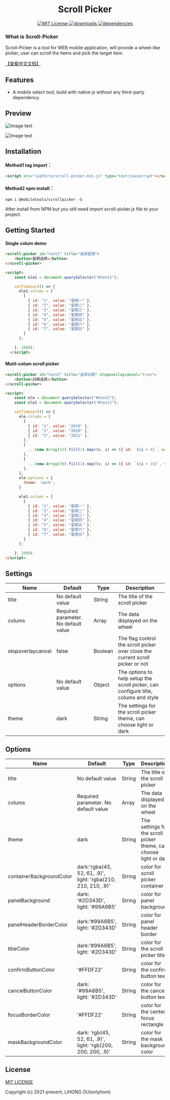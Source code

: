 <h1 align="center" >Scroll Picker</h1>
<p align="center">
  <a href="https://github.com/onlyhom/mobileSelect.js/blob/master/LICENSE" title="LICENSE">
    <img src="https://img.shields.io/npm/l/express.svg" alt="MIT License">
  </a>
  <a href="" title="downloads">
    <img src="https://img.shields.io/badge/downloads-0-green.svg" alt="downloads">
  </a>
  <a href="" title="dependencies">
    <img src="https://img.shields.io/badge/dependencies-none-orange.svg" alt="dependencies">
  </a>
</p>

### What is Scroll-Picker

Scroll-Picker is a tool for WEB mobile application, will provide a wheel-like picker, user can scroll the items and pick the target item.


[【查看中文文档】](https://github.com/mienhuang/scrollpicker/blob/master/docs/README-CN.md)

## Features

- A mobile select tool, build with native js without any third-party dependency.

## Preview


![Image text](https://github.com/mienhuang/scrollpicker/blob/main/docs/imgs/date.png?raw=true)

![Image text](https://github.com/mienhuang/scrollpicker/blob/main/docs/imgs/day.png?raw=true)

## Installation

#### Method1 tag import：

```html
<script src="/path/to/scroll-picker.min.js" type="text/javascript"></script>
```

#### Method2 npm install：

```
npm i @mobiletools/scrollpicker -S
```

After install from NPM but you still need import scroll-picker.js file to your project.


## Getting Started

#### Single colum demo

```html
<scroll-picker id="test1" title="选择星期">
    <button>星期选择</button>
</scroll-picker>

<script>
    const ele1 = document.querySelector("#test1");

    setTimeout(() => {
      ele1.colums = [
        [
          { id: "1", value: "星期一" },
          { id: "2", value: "星期二" },
          { id: "3", value: "星期三" },
          { id: "4", value: "星期四" },
          { id: "5", value: "星期五" },
          { id: "6", value: "星期六" },
          { id: "7", value: "星期日" },
        ]
      ];

    }, 2000);
  </script>
```

#### Mutil-colum scroll picker

```html
<scroll-picker id="test2" title="选择日期" stopoverlaycancel="true">
    <button>日期选择</button>
</scroll-picker>

<script>
    const ele = document.querySelector("#test2");
    const ele1 = document.querySelector("#test1");

    setTimeout(() => {
      ele.colums = [
        [
          { id: "1", value: "2019" },
          { id: "2", value: "2020" },
          { id: "3", value: "2021" },
        ],
        [
          ...(new Array(12).fill(1).map((v, i) => ({ id: `${i + 4}`, value: i + 1 })))
        ],
        [
          ...(new Array(30).fill(1).map((v, i) => ({ id: `${i + 16}`, value: i + 1 })))
        ],
      ];
      ele.options = {
        theme: 'dark',
      }

      ele1.colums = [
        [
          { id: "1", value: "星期一" },
          { id: "2", value: "星期二" },
          { id: "3", value: "星期三" },
          { id: "4", value: "星期四" },
          { id: "5", value: "星期五" },
          { id: "6", value: "星期六" },
          { id: "7", value: "星期日" },
        ]
      ];

    }, 2000);
</script>
```

## Settings

| Name             | Default                                     | Type     | Description                                                                                                                                                                                                                                                     |
| ------------------ | ------------------------------------------- | -------- | --------------------------------------------------------------------------------------------------------------------------------------------------------------------------------------------------------------------------------------------------------------- |
| title            |  No default value       | String   | The title of the scroll picker                                                                                                                                                                                                                         |
| colums             | Required parameter. No default value        | Array    | The data displayed on the wheel                                                                                                                                                                                                                                 |
| stopoverlaycancel           | false                 | Boolean | The flag control the scroll picker over close the current scroll picker or not                                                                                                                                                                                |
| options      | No default value                 | Object | The options to help setup the scroll picker, can configure title, colums and style                                                                                                                                                                         |
| theme             | dark                  | String | The settings for the scroll picker theme, can choose light or dark                                                                                                                                                           |


## Options

| Name             | Default                                     | Type     | Description                                                                                                                                                                                                                                                     |
| ------------------ | ------------------------------------------- | -------- | --------------------------------------------------------------------------------------------------------------------------------------------------------------------------------------------------------------------------------------------------------------- |
| title            |  No default value       | String   | The title of the scroll picker                                                                                                                                                                                                                         |
| colums             | Required parameter. No default value        | Array    | The data displayed on the wheel                                                                                                                                                                                                                                 |                                                                                                                                                                                                                                                                                                                                                       |
| theme             | dark                  | String | The settings for the scroll picker theme, can choose light or dark                                                                                                                                                           |
| containerBackgroundColor             | dark:'rgba(45, 52, 61, .9)', light: 'rgba(210, 210, 210, .9)'                              | String | color for scroll picker container                                                                                                                                                                                           |
| panelBackground             | dark: '#2D343D', light: '#99A6B5'                               | String | color for panel background                                                                                                                                                                                        |
| panelHeaderBorderColor              | dark:'#99A6B5', light: '#2D343D'                                       | String   | color for panel header border                                                                                                                                                                                                                                                |
| titleColor           | dark:'#99A6B5', light: '#2D343D'                                   | String    | color for the scroll picker title                                                                                                                                                                                                                                         |
| confirmButtonColor          | '#FFDF22'                                      | String   | color for the confirm button text                                                                                                                                                     |
| cancelButtonColor      | dark: '#99A6B5', light: '#2D343D'                                   | String   | color for the cancel button text                                                                                                                                                                                                                           |
| focusBorderColor      | '#FFDF22'                                    | String   | color for the center focus rectangle                                                                                                                                                                                                                              |
| maskBackgroundColor     | dark: 'rgb(45, 52, 61, .9)', light: 'rgb(200, 200, 200, .9)'                                 | String   | color for the mask background color                                                                                                                                                                                                                            |



## License

[MIT LICENSE](https://github.com/onlyhom/mobileSelect.js/blob/master/LICENSE)

Copyright (c) 2021-present, LIHONG OU(onlyhom)
